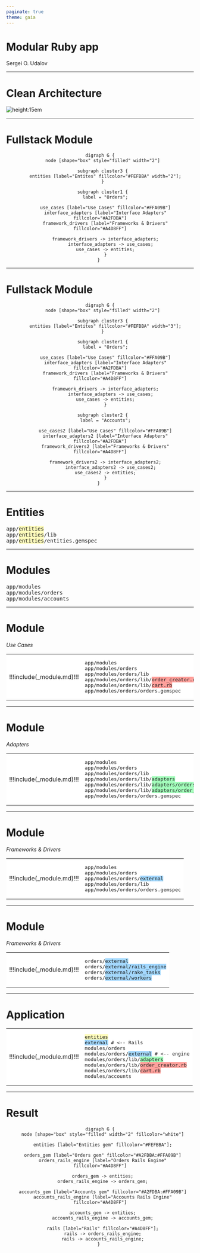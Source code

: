 ```yaml
---
paginate: true
theme: gaia
---
```

<style>
  section {
    background: white;
  }
  td {
    background: white !important;
    border: 0px !important;
  }
</style>

<!--
_paginate: false
class: lead
-->

# Modular Ruby app

Sergei O. Udalov

---

# Clean Architecture

![height:15em](img/clean_architecture.jpeg)


---

# Fullstack Module

<center>

```plantuml
digraph G {
  node [shape="box" style="filled" width="2"]

  subgraph cluster3 {
    entities [label="Entites" fillcolor="#FEFBBA" width="2"];
  }

  subgraph cluster1 {
    label = "Orders";

    use_cases [label="Use Cases" fillcolor="#FFA09B"]
    interface_adapters [label="Interface Adapters" fillcolor="#A2FDBA"]
    framework_drivers [label="Frameworks & Drivers" fillcolor="#A4D8FF"]

    framework_drivers -> interface_adapters;
		interface_adapters -> use_cases;
    use_cases -> entities;
	}
} 
```

</center>

---

# Fullstack Module

<center>

```plantuml
digraph G {
  node [shape="box" style="filled" width="2"]

  subgraph cluster3 {
    entities [label="Entites" fillcolor="#FEFBBA" width="3"];
  }

  subgraph cluster1 {
    label = "Orders";

    use_cases [label="Use Cases" fillcolor="#FFA09B"]
    interface_adapters [label="Interface Adapters" fillcolor="#A2FDBA"]
    framework_drivers [label="Frameworks & Drivers" fillcolor="#A4D8FF"]

    framework_drivers -> interface_adapters;
		interface_adapters -> use_cases;
    use_cases -> entities;
	}

  subgraph cluster2 {
    label = "Accounts";

    use_cases2 [label="Use Cases" fillcolor="#FFA09B"]
    interface_adapters2 [label="Interface Adapters" fillcolor="#A2FDBA"]
    framework_drivers2 [label="Frameworks & Drivers" fillcolor="#A4D8FF"]

    framework_drivers2 -> interface_adapters2;
		interface_adapters2 -> use_cases2;
    use_cases2 -> entities;
	}
} 
```

</center>


---

# Entities

<pre>
app/<span style="background: #FEFBBA">entities</span>
app/<span style="background: #FEFBBA">entities</span>/lib
app/<span style="background: #FEFBBA">entities</span>/entities.gemspec
</pre>

---

# Modules

<pre>
app/modules
app/modules/orders
app/modules/accounts
</pre>


---

# Module
*Use Cases*

<table><tr><td>

!!!include(_module.md)!!!

</td><td>

<pre>
app/modules
app/modules/orders
app/modules/orders/lib
app/modules/orders/lib/<span style="background: #FFA09B">order_creator.rb</span>
app/modules/orders/lib/<span style="background: #FFA09B">cart.rb</span>
app/modules/orders/orders.gemspec
</pre>

</td></tr></table>



---

# Module

*Adapters*


<table><tr><td>

!!!include(_module.md)!!!

</td><td>

<pre>
app/modules
app/modules/orders
app/modules/orders/lib
app/modules/orders/lib/<span style="background: #A2FDBA">adapters</span>
app/modules/orders/lib/<span style="background: #A2FDBA">adapters/orders_repo.rb</span>
app/modules/orders/lib/<span style="background: #A2FDBA">adapters/order_serializer.rb</span>
app/modules/orders/orders.gemspec
</pre>

</td></tr></table>


---

# Module

*Frameworks & Drivers*

<table><tr><td>

!!!include(_module.md)!!!

</td><td>

<pre>
app/modules
app/modules/orders
app/modules/orders/<span style="background: #A4D8FF">external</span>
app/modules/orders/lib
app/modules/orders/orders.gemspec
</pre>

</td></tr></table>


---

# Module

*Frameworks & Drivers*

<table><tr><td>

!!!include(_module.md)!!!

</td><td>

<pre>
orders/<span style="background: #A4D8FF">external</span>
orders/<span style="background: #A4D8FF">external/rails_engine</span>
orders/<span style="background: #A4D8FF">external/rake_tasks</span>
orders/<span style="background: #A4D8FF">external/workers</span>
</pre>

</td></tr></table>


---

# Application


<table><tr><td>

!!!include(_module.md)!!!

</td><td>

<pre>
<span style="background: #FEFBBA">entities</span>
<span style="background: #A4D8FF">external</span> # <-- Rails
modules/orders
modules/orders/<span style="background: #A4D8FF">external</span> # <-- engine
modules/orders/lib/<span style="background: #A2FDBA">adapters</span>
modules/orders/lib/<span style="background: #FFA09B">order_creator.rb</span>
modules/orders/lib/<span style="background: #FFA09B">cart.rb</span>
modules/accounts
</pre>

</td></tr></table>

---

# Result

<center>

```plantuml
digraph G {
  node [shape="box" style="filled" width="2" fillcolor="white"]

  entities [label="Entities gem" fillcolor="#FEFBBA"];

  orders_gem [label="Orders gem" fillcolor="#A2FDBA:#FFA09B"]
  orders_rails_engine [label="Orders Rails Engine" fillcolor="#A4D8FF"]

  orders_gem -> entities;
  orders_rails_engine -> orders_gem;

  accounts_gem [label="Accounts gem" fillcolor="#A2FDBA:#FFA09B"]
  accounts_rails_engine [label="Accounts Rails Engine" fillcolor="#A4D8FF"]

  accounts_gem -> entities;
  accounts_rails_engine -> accounts_gem;

  rails [label="Rails" fillcolor="#A4D8FF"];
  rails -> orders_rails_engine;
  rails -> accounts_rails_engine;
} 
```

</center>
